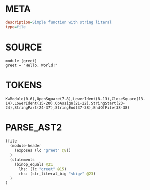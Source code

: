 # META
~~~ini
description=Simple function with string literal
type=file
~~~

# SOURCE
~~~roc
module [greet]
greet = "Hello, World!"
~~~

# TOKENS
~~~zig
KwModule(0-6),OpenSquare(7-8),LowerIdent(8-13),CloseSquare(13-14),LowerIdent(15-20),OpAssign(21-22),StringStart(23-24),StringPart(24-37),StringEnd(37-38),EndOfFile(38-38)
~~~

# PARSE_AST2
~~~clojure
(file
  (module-header
    (exposes (lc "greet" @8))
  )
  (statements
    (binop_equals @21
      lhs: (lc "greet" @15)
      rhs: (str_literal_big "<big>" @23)
  )
)

~~~
